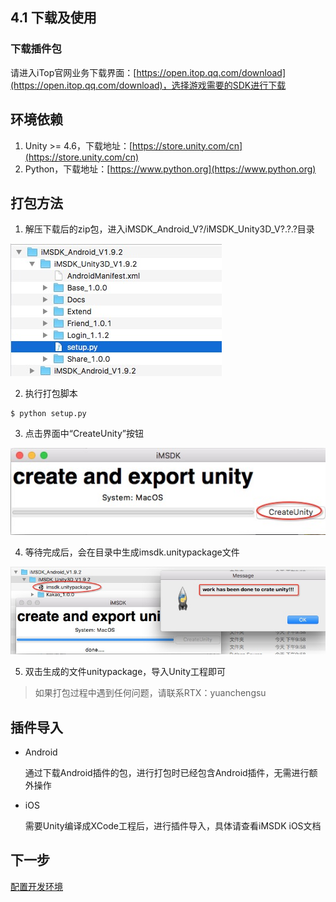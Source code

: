 ## 4.1 下载及使用

### 下载插件包

请进入iTop官网业务下载界面：[https://open.itop.qq.com/download](https://open.itop.qq.com/download)，选择游戏需要的SDK进行下载

## 环境依赖

1. Unity >= 4.6，下载地址：[https://store.unity.com/cn](https://store.unity.com/cn)
2. Python，下载地址：[https://www.python.org](https://www.python.org)

## 打包方法

1. 解压下载后的zip包，进入iMSDK_Android_V?/iMSDK_Unity3D_V?.?.?目录

  ![Unity SDK 目录结构](Images/4_1_unity_download_dir_struct.jpg)

2. 执行打包脚本

  ```shell
  $ python setup.py
  ```

3. 点击界面中“CreateUnity”按钮

  ![创建Unity插件包](Images/4_1_unity_download_create_package.jpg)

4. 等待完成后，会在目录中生成imsdk.unitypackage文件

  ![生成Unity插件包](Images/4_1_unity_download_create_package_success.jpg)

5. 双击生成的文件unitypackage，导入Unity工程即可

> 如果打包过程中遇到任何问题，请联系RTX：yuanchengsu

## 插件导入

* Android

  通过下载Android插件的包，进行打包时已经包含Android插件，无需进行额外操作

* iOS

  需要Unity编译成XCode工程后，进行插件导入，具体请查看iMSDK iOS文档

## 下一步

[配置开发环境](setupenv.md)


